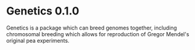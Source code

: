 # Genetics 0.1.0

Genetics is a package which can breed genomes together, including chromosomal breeding which allows for reproduction of Gregor Mendel's original pea experiments.
